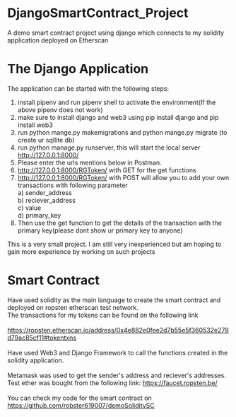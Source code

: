 # DjangoSmartContract_Project
A demo smart contract project using django which connects to my solidity application deployed on Etherscan

# The Django Application

The application can be started with the following steps:
1) install pipenv and run pipenv shell to activate the environment(If the above pipenv does not work)
2) make sure to install django and web3 using pip install django and pip install web3
3) run python mange.py makemigrations and python mange.py migrate (to create ur sqllite db)
4) run python manage.py runserver, this will start the local server http://127.0.0.1:8000/
5) Please enter the urls mentions below in Postman.
6) http://127.0.0.1:8000/RGToken/ with GET for the get functions
7) http://127.0.0.1:8000/RGToken/ with POST will allow you to add your own transactions with following parameter<br >
          a) sender_address<br >
          b) reciever_address<br >
          c) value<br >
          d) primary_key<br >
6) Then use the get function to get the details of the transaction with the primary key(please dont show ur primary key to anyone)<br >

This is a very small project. I am still very inexperienced but am hoping to gain more experience by working on such projects


# Smart Contract

Have used solidity as the main language to create the smart contract and deployed on ropsten etherscan test network.<br > 
The transactions for my tokens can be found on the following link<br ><br >
https://ropsten.etherscan.io/address/0x4e882e0fee2d7b55e5f360532e278d79ac85cf11#tokentxns<br ><br >
Have used Web3 and Django Framework to call the functions created in the solidity application.<br ><br >
Metamask was used to get the sender's address and reciever's addresses. Test ether was bought from the following link: https://faucet.ropsten.be/<br ><br >
You can check my code for the smart contract on https://github.com/robster619007/demoSoliditySC<br ><br >


